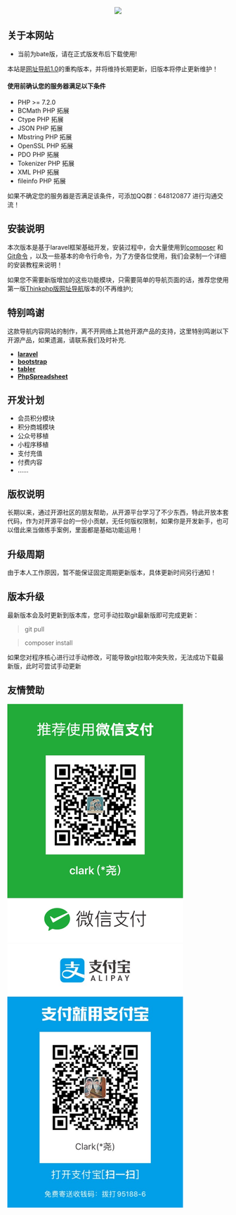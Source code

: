 <p align="center"><img src="https://images.gitee.com/uploads/images/2019/1212/102222_03d55ecf_977589.png" width="400"></p>


## 关于本网站

- 当前为bate版，请在正式版发布后下载使用!

本站是[网址导航1.0](https://gitee.com/dongyao/web_site_navigation)的重构版本，并将维持长期更新，旧版本将停止更新维护！

#### 使用前确认您的服务器满足以下条件

- PHP >= 7.2.0
- BCMath PHP 拓展
- Ctype PHP 拓展
- JSON PHP 拓展
- Mbstring PHP 拓展
- OpenSSL PHP 拓展
- PDO PHP 拓展
- Tokenizer PHP 拓展
- XML PHP 拓展
- fileinfo PHP 拓展



如果不确定您的服务器是否满足该条件，可添加QQ群：648120877 进行沟通交流！

## 安装说明

本次版本是基于laravel框架基础开发，安装过程中，会大量使用到[composer](https://baike.baidu.com/item/composer/3351208?fr=aladdin) 和 [Git命令](https://baike.baidu.com/item/GIT/12647237) ，以及一些基本的命令行命令，为了方便各位使用，我们会录制一个详细的安装教程来说明！

如果您不需要新版增加的这些功能模块，只需要简单的导航页面的话，推荐您使用第一版[Thinkphp版网址导航](https://gitee.com/dongyao/web_site_navigation)版本的(不再维护);

## 特别鸣谢

这款导航内容网站的制作，离不开网络上其他开源产品的支持，这里特别鸣谢以下开源产品，如果遗漏，请联系我们及时补充.

- **[laravel](https://laravel.com/)**
- **[bootstrap](https://getbootstrap.com/)**
- **[tabler](https://github.com/tabler/tabler)**
- **[PhpSpreadsheet](https://phpspreadsheet.readthedocs.io)**


## 开发计划

- 会员积分模块
- 积分商城模块
- 公众号移植
- 小程序移植
- 支付充值
- 付费内容
- ……
## 版权说明

长期以来，通过开源社区的朋友帮助，从开源平台学习了不少东西，特此开放本套代码，作为对开源平台的一份小贡献，无任何版权限制，如果你是开发新手，也可以借此来当做练手案例，里面都是基础功能运用！

## 升级周期

由于本人工作原因，暂不能保证固定周期更新版本，具体更新时间另行通知！

## 版本升级

最新版本会及时更新到版本库，您可手动拉取git最新版即可完成更新：
> git pull 

> composer install

如果您对程序核心进行过手动修改，可能导致git拉取冲突失败，无法成功下载最新版，此时可尝试手动更新

## 友情赞助

<img src="./public/uploads/wechat.JPG" width="400">
<img src="./public/uploads/alipay.JPG" width="400">